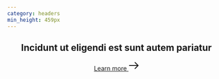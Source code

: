 ```yaml
---
category: headers
min_height: 459px
---
```


<header class="bg-center bg-cover" style="background-image: url('/assets/images/bg-pattern-right.svg');">
  <div class="md:max-w-lg py-16 md:py-32">
    <h2 class="text-3xl md:text-5xl font-serif font-bold tracking-wide text-gray-800 leading-none mb-8">Incidunt ut eligendi est sunt autem pariatur</h2>
    <a href="#" class="flex cursor-pointer text-{primary}-500 tracking-wide text-lg flex items-center font-medium">
      Learn more
      <svg xmlns="http://www.w3.org/2000/svg" width="24" height="24" viewBox="0 0 24 24" class="ml-2 w-4"><title>arrow-right</title><g stroke-linecap="round" stroke-linejoin="round" stroke-width="2" fill="currentColor" stroke="currentColor"><line data-color="color-2" fill="none" stroke-miterlimit="10" x1="2" y1="12" x2="22" y2="12"></line> <polyline fill="none" stroke="currentColor" stroke-miterlimit="10" points="15,5 22,12 15,19 "></polyline></g></svg>
    </a>
  </div>
</header>